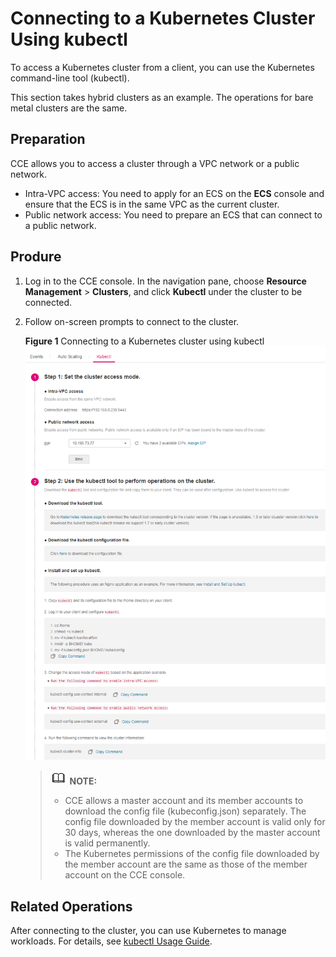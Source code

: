 # Connecting to a Kubernetes Cluster Using kubectl<a name="cce_01_0107"></a>

To access a Kubernetes cluster from a client, you can use the Kubernetes command-line tool \(kubectl\).

This section takes hybrid clusters as an example. The operations for bare metal clusters are the same.

## Preparation<a name="section3271162319436"></a>

CCE allows you to access a cluster through a VPC network or a public network.

-   Intra-VPC access: You need to apply for an ECS on the  **ECS**  console and ensure that the ECS is in the same VPC as the current cluster.
-   Public network access: You need to prepare an ECS that can connect to a public network.

## Produre<a name="section37321625113110"></a>

1.  Log in to the CCE console. In the navigation pane, choose  **Resource Management**  \>  **Clusters**, and click  **Kubectl**  under the cluster to be connected.
2.  Follow on-screen prompts to connect to the cluster.

    **Figure  1**  Connecting to a Kubernetes cluster using kubectl<a name="fig984735623518"></a>  
    ![](figures/connecting-to-a-kubernetes-cluster-using-kubectl.png "connecting-to-a-kubernetes-cluster-using-kubectl")

    >![](public_sys-resources/icon-note.gif) **NOTE:**   
    >-   CCE allows a master account and its member accounts to download the config file \(kubeconfig.json\) separately. The config file downloaded by the member account is valid only for 30 days, whereas the one downloaded by the master account is valid permanently.  
    >-   The Kubernetes permissions of the config file downloaded by the member account are the same as those of the member account on the CCE console.  


## Related Operations<a name="section422912118536"></a>

After connecting to the cluster, you can use Kubernetes to manage workloads. For details, see  [kubectl Usage Guide](kubectl-usage-guide.md).

